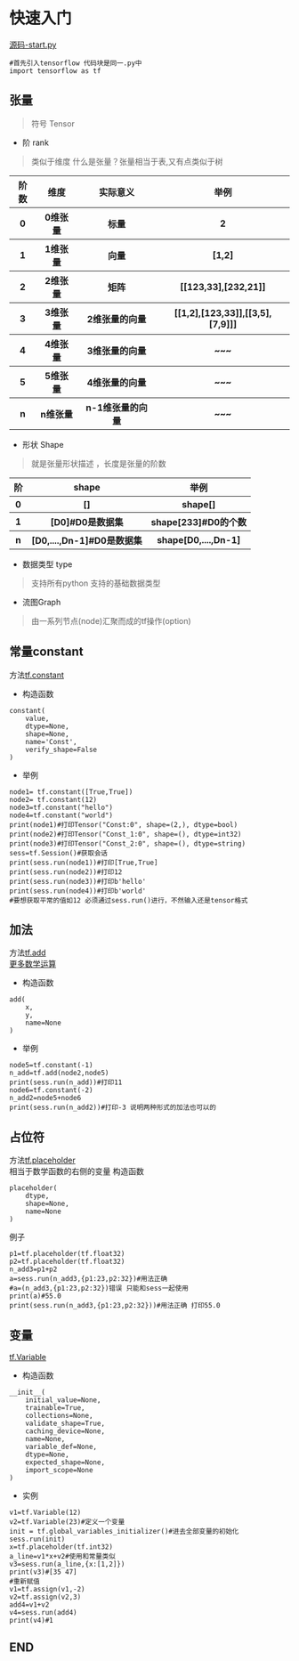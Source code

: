 # 快速入门
[源码-start.py](./start.py)
```
#首先引入tensorflow 代码块是同一.py中
import tensorflow as tf
```
## 张量
> 符号 Tensor   

- 阶 rank 
> 类似于维度 
>  什么是张量？张量相当于表,又有点类似于树    
 <table >
        <tr>
        <th>阶数</th>
        <th>维度</th>
        <th>实际意义</th>
        <th>举例</th>
        </tr>
        <tr>
        <th>0</th>
        <th>0维张量</th>
        <th>标量</th>
        <th>2</th>
        </tr>
         <tr>
        <th>1</th>
        <th>1维张量</th>
        <th>向量</th>
        <th>[1,2]</th>
        </tr>
         <tr>
        <th>2</th>
        <th>2维张量</th>
        <th>矩阵</th>
        <th>[[123,33],[232,21]]</th>
        </tr>
           <tr>
        <th>3</th>
        <th>3维张量</th>
        <th>2维张量的向量</th>
        <th>[[1,2],[123,33]],[[3,5],[7,9]]]</th>
        </tr>
        <tr>
        <th>4</th>
        <th>4维张量</th>
        <th>3维张量的向量</th>
        <th>~~~</th>
        </tr>
         <tr>
        <th>5</th>
        <th>5维张量</th>
        <th>4维张量的向量</th>
        <th>~~~</th>
        </tr>
         <tr>
        <th>n</th>
        <th>n维张量</th>
        <th>n-1维张量的向量</th>
        <th>~~~</th>
        </tr>
</table>
 
  
    
- 形状 Shape 
> 就是张量形状描述 ，长度是张量的阶数 
<table>
  <tr>
        <th>阶</th>
        <th>shape</th>
        <th>举例</th>
        </tr>
  <tr>
        <th>0</th>
        <th>[]</th>
        <th>shape[]</th>
        </tr>
  <tr>
        <th>1</th>
        <th>[D0]#D0是数据集</th>
        <th>shape[233]#D0的个数</th>
        </tr>
   <tr>
        <th>n</th>
        <th>[D0,....,Dn-1]#D0是数据集</th>
        <th>shape[D0,....,Dn-1]</th>
        </tr>
</table>

- 数据类型 type
> 支持所有python 支持的基础数据类型

- 流图Graph 
> 由一系列节点(node)汇聚而成的tf操作(option)

##  常量constant  
方法[tf.constant](https://www.tensorflow.org/api_docs/python/tf/constant)

- 构造函数
```
constant(
    value,
    dtype=None,
    shape=None,
    name='Const',
    verify_shape=False
)
```

- 举例
```
node1= tf.constant([True,True])
node2= tf.constant(12)
node3=tf.constant("hello")
node4=tf.constant("world")
print(node1)#打印Tensor("Const:0", shape=(2,), dtype=bool)
print(node2)#打印Tensor("Const_1:0", shape=(), dtype=int32)
print(node3)#打印Tensor("Const_2:0", shape=(), dtype=string)
sess=tf.Session()#获取会话
print(sess.run(node1))#打印[True,True]
print(sess.run(node2))#打印12  
print(sess.run(node3))#打印b'hello'
print(sess.run(node4))#打印b'world'
#要想获取平常的值如12 必须通过sess.run()进行，不然输入还是tensor格式
```

## 加法  
方法[tf.add](https://www.tensorflow.org/api_docs/python/tf/add)  
[更多数学运算](https://www.tensorflow.org/api_guides/python/math_ops#Arithmetic_Operators)

- 构造函数
```
add(
    x,
    y,
    name=None
)
```

- 举例
```
node5=tf.constant(-1)
n_add=tf.add(node2,node5)
print(sess.run(n_add))#打印11
node6=tf.constant(-2)
n_add2=node5+node6
print(sess.run(n_add2))#打印-3 说明两种形式的加法也可以的 
```

## 占位符
方法[tf.placeholder](https://www.tensorflow.org/api_docs/python/tf/placeholder)  
相当于数学函数的右侧的变量
构造函数
```
placeholder(
    dtype,
    shape=None,
    name=None
)
```	
例子
```
p1=tf.placeholder(tf.float32)
p2=tf.placeholder(tf.float32)
n_add3=p1+p2
a=sess.run(n_add3,{p1:23,p2:32})#用法正确
#a=(n_add3,{p1:23,p2:32})错误 只能和sess一起使用
print(a)#55.0
print(sess.run(n_add3,{p1:23,p2:32}))#用法正确 打印55.0
```

## 变量
[tf.Variable](https://www.tensorflow.org/api_docs/python/tf/Variable)

- 构造函数
```
__init__(
    initial_value=None,
    trainable=True,
    collections=None,
    validate_shape=True,
    caching_device=None,
    name=None,
    variable_def=None,
    dtype=None,
    expected_shape=None,
    import_scope=None
)
```

- 实例
```
v1=tf.Variable(12)
v2=tf.Variable(23)#定义一个变量
init = tf.global_variables_initializer()#进去全部变量的初始化
sess.run(init)
x=tf.placeholder(tf.int32)
a_line=v1*x+v2#使用和常量类似
v3=sess.run(a_line,{x:[1,2]})
print(v3)#[35 47]
#重新赋值
v1=tf.assign(v1,-2)
v2=tf.assign(v2,3)
add4=v1+v2
v4=sess.run(add4)
print(v4)#1

```
## END

